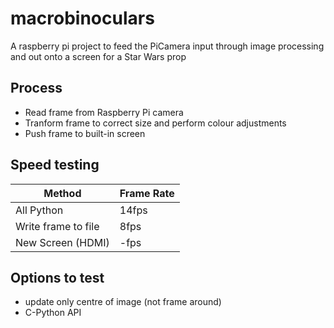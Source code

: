 # macrobinoculars
A raspberry pi project to feed the PiCamera input through image processing and out onto a screen for a Star Wars prop

## Process
- Read frame from Raspberry Pi camera
- Tranform frame to correct size and perform colour adjustments
- Push frame to built-in screen

## Speed testing
| Method | Frame Rate |
| --- | --- |
| All Python | 14fps |
| Write frame to file | 8fps |
| New Screen (HDMI) | -fps |


## Options to test
- update only centre of image (not frame around)
- C-Python API
